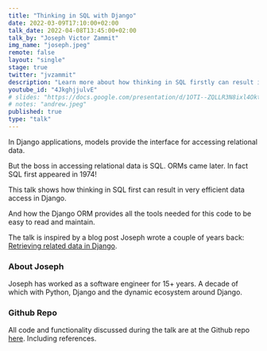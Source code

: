 ```yaml
---
title: "Thinking in SQL with Django"
date: 2022-03-09T17:10:00+02:00
talk_date: 2022-04-08T13:45:00+02:00
talk_by: "Joseph Victor Zammit"
img_name: "joseph.jpeg"
remote: false
layout: "single"
stage: true
twitter: "jvzammit"
description: "Learn more about how thinking in SQL firstly can result in very efficient data access in Django."
youtube_id: "4JkghjjulvE"
# slides: "https://docs.google.com/presentation/d/1OTI--ZQLLR3N8ixl4OktEwbXfiau_0BNXicl_3j5uYc/edit?usp=sharing"
# notes: "andrew.jpeg"
published: true
type: "talk"
---
```


In Django applications, models provide the interface for accessing relational data.

But the boss in accessing relational data is SQL. ORMs came later. In fact SQL first appeared in 1974!

This talk shows how thinking in SQL first can result in very efficient data access in Django.

And how the Django ORM provides all the tools needed for this code to be easy to read and maintain.

The talk is inspired by a blog post Joseph wrote a couple of years back: [Retrieving related data in Django](https://www.untangled.dev/2020/11/01/django-query-m2m-data/).

### About Joseph

Joseph has worked as a software engineer for 15+ years. A decade of which with Python, Django and the dynamic ecosystem around Django.

### Github Repo

All code and functionality discussed during the talk are at the Github repo [here](https://github.com/jvzammit/cph22). Including references.
